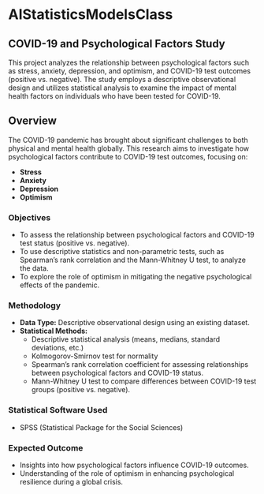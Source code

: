 # AIStatisticsModelsClass

## COVID-19 and Psychological Factors Study

This project analyzes the relationship between psychological factors such as stress, anxiety, depression, and optimism, and COVID-19 test outcomes (positive vs. negative). The study employs a descriptive observational design and utilizes statistical analysis to examine the impact of mental health factors on individuals who have been tested for COVID-19.

## Overview

The COVID-19 pandemic has brought about significant challenges to both physical and mental health globally. This research aims to investigate how psychological factors contribute to COVID-19 test outcomes, focusing on:

- **Stress**
- **Anxiety**
- **Depression**
- **Optimism**

### Objectives

- To assess the relationship between psychological factors and COVID-19 test status (positive vs. negative).
- To use descriptive statistics and non-parametric tests, such as Spearman’s rank correlation and the Mann-Whitney U test, to analyze the data.
- To explore the role of optimism in mitigating the negative psychological effects of the pandemic.

### Methodology

- **Data Type:** Descriptive observational design using an existing dataset.
- **Statistical Methods:**
  - Descriptive statistical analysis (means, medians, standard deviations, etc.)
  - Kolmogorov-Smirnov test for normality
  - Spearman’s rank correlation coefficient for assessing relationships between psychological factors and COVID-19 status.
  - Mann-Whitney U test to compare differences between COVID-19 test groups (positive vs. negative).
  
### Statistical Software Used

- SPSS (Statistical Package for the Social Sciences)

### Expected Outcome

- Insights into how psychological factors influence COVID-19 outcomes.
- Understanding of the role of optimism in enhancing psychological resilience during a global crisis.
